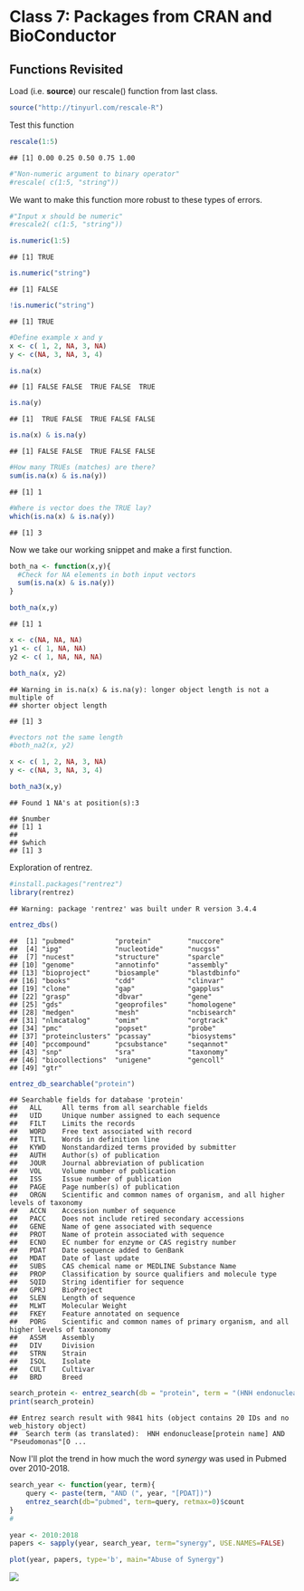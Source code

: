Class 7: Packages from CRAN and BioConductor
================

Functions Revisited
-------------------

Load (i.e. **source**) our rescale() function from last class.

``` r
source("http://tinyurl.com/rescale-R")
```

Test this function

``` r
rescale(1:5)
```

    ## [1] 0.00 0.25 0.50 0.75 1.00

``` r
#"Non-numeric argument to binary operator"
#rescale( c(1:5, "string"))
```

We want to make this function more robust to these types of errors.

``` r
#"Input x should be numeric"
#rescale2( c(1:5, "string"))
```

``` r
is.numeric(1:5)
```

    ## [1] TRUE

``` r
is.numeric("string")
```

    ## [1] FALSE

``` r
!is.numeric("string")
```

    ## [1] TRUE

``` r
#Define example x and y
x <- c( 1, 2, NA, 3, NA)
y <- c(NA, 3, NA, 3, 4)
```

``` r
is.na(x)
```

    ## [1] FALSE FALSE  TRUE FALSE  TRUE

``` r
is.na(y)
```

    ## [1]  TRUE FALSE  TRUE FALSE FALSE

``` r
is.na(x) & is.na(y)
```

    ## [1] FALSE FALSE  TRUE FALSE FALSE

``` r
#How many TRUEs (matches) are there?
sum(is.na(x) & is.na(y))
```

    ## [1] 1

``` r
#Where is vector does the TRUE lay?
which(is.na(x) & is.na(y))
```

    ## [1] 3

Now we take our working snippet and make a first function.

``` r
both_na <- function(x,y){
  #Check for NA elements in both input vectors
  sum(is.na(x) & is.na(y))
}
```

``` r
both_na(x,y)
```

    ## [1] 1

``` r
x <- c(NA, NA, NA)
y1 <- c( 1, NA, NA)
y2 <- c( 1, NA, NA, NA)
```

``` r
both_na(x, y2)
```

    ## Warning in is.na(x) & is.na(y): longer object length is not a multiple of
    ## shorter object length

    ## [1] 3

``` r
#vectors not the same length
#both_na2(x, y2)
```

``` r
x <- c( 1, 2, NA, 3, NA)
y <- c(NA, 3, NA, 3, 4)

both_na3(x,y)
```

    ## Found 1 NA's at position(s):3

    ## $number
    ## [1] 1
    ## 
    ## $which
    ## [1] 3

Exploration of rentrez.

``` r
#install.packages("rentrez")
library(rentrez)
```

    ## Warning: package 'rentrez' was built under R version 3.4.4

``` r
entrez_dbs()
```

    ##  [1] "pubmed"          "protein"         "nuccore"        
    ##  [4] "ipg"             "nucleotide"      "nucgss"         
    ##  [7] "nucest"          "structure"       "sparcle"        
    ## [10] "genome"          "annotinfo"       "assembly"       
    ## [13] "bioproject"      "biosample"       "blastdbinfo"    
    ## [16] "books"           "cdd"             "clinvar"        
    ## [19] "clone"           "gap"             "gapplus"        
    ## [22] "grasp"           "dbvar"           "gene"           
    ## [25] "gds"             "geoprofiles"     "homologene"     
    ## [28] "medgen"          "mesh"            "ncbisearch"     
    ## [31] "nlmcatalog"      "omim"            "orgtrack"       
    ## [34] "pmc"             "popset"          "probe"          
    ## [37] "proteinclusters" "pcassay"         "biosystems"     
    ## [40] "pccompound"      "pcsubstance"     "seqannot"       
    ## [43] "snp"             "sra"             "taxonomy"       
    ## [46] "biocollections"  "unigene"         "gencoll"        
    ## [49] "gtr"

``` r
entrez_db_searchable("protein")
```

    ## Searchable fields for database 'protein'
    ##   ALL     All terms from all searchable fields 
    ##   UID     Unique number assigned to each sequence 
    ##   FILT    Limits the records 
    ##   WORD    Free text associated with record 
    ##   TITL    Words in definition line 
    ##   KYWD    Nonstandardized terms provided by submitter 
    ##   AUTH    Author(s) of publication 
    ##   JOUR    Journal abbreviation of publication 
    ##   VOL     Volume number of publication 
    ##   ISS     Issue number of publication 
    ##   PAGE    Page number(s) of publication 
    ##   ORGN    Scientific and common names of organism, and all higher levels of taxonomy 
    ##   ACCN    Accession number of sequence 
    ##   PACC    Does not include retired secondary accessions 
    ##   GENE    Name of gene associated with sequence 
    ##   PROT    Name of protein associated with sequence 
    ##   ECNO    EC number for enzyme or CAS registry number 
    ##   PDAT    Date sequence added to GenBank 
    ##   MDAT    Date of last update 
    ##   SUBS    CAS chemical name or MEDLINE Substance Name 
    ##   PROP    Classification by source qualifiers and molecule type 
    ##   SQID    String identifier for sequence 
    ##   GPRJ    BioProject 
    ##   SLEN    Length of sequence 
    ##   MLWT    Molecular Weight 
    ##   FKEY    Feature annotated on sequence 
    ##   PORG    Scientific and common names of primary organism, and all higher levels of taxonomy 
    ##   ASSM    Assembly 
    ##   DIV     Division 
    ##   STRN    Strain 
    ##   ISOL    Isolate 
    ##   CULT    Cultivar 
    ##   BRD     Breed

``` r
search_protein <- entrez_search(db = "protein", term = "(HNH endonuclease[protein name]) AND pseudomonas [ORGN]")
print(search_protein)
```

    ## Entrez search result with 9841 hits (object contains 20 IDs and no web_history object)
    ##  Search term (as translated):  HNH endonuclease[protein name] AND "Pseudomonas"[O ...

Now I'll plot the trend in how much the word *synergy* was used in Pubmed over 2010-2018.

``` r
search_year <- function(year, term){
    query <- paste(term, "AND (", year, "[PDAT])")
    entrez_search(db="pubmed", term=query, retmax=0)$count
}
#

year <- 2010:2018
papers <- sapply(year, search_year, term="synergy", USE.NAMES=FALSE)

plot(year, papers, type='b', main="Abuse of Synergy")
```

![](Class07_files/figure-markdown_github/unnamed-chunk-20-1.png)
